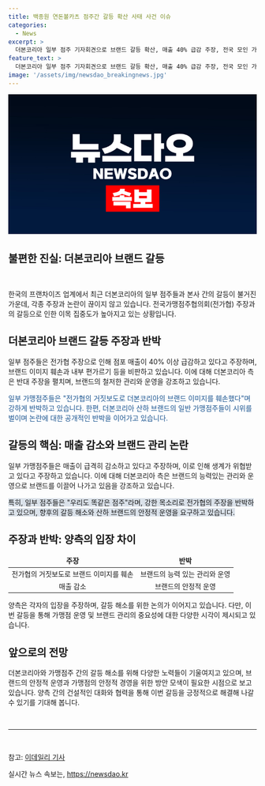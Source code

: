 ```yaml
---
title: 백종원 연돈볼카츠 점주간 갈등 확산 사태 사건 이슈
categories:
  - News
excerpt: >
  더본코리아 일부 점주 기자회견으로 브랜드 갈등 확산, 매출 40% 급감 주장, 전국 모인 가맹점주 거짓 보도로 매출 하락, 전가협 책임져라 외침, 백종원 대표 더본코리아 산하 브랜드 점주들이 시위, 전가협의 브랜드 훼손 주장에 대응하여 원인 및 책임 논란 재점화 - 더본코리아 관련 가맹점주 갈등과 관련된 기자회견으로 인한 논란과 주장들에 대한 팩트체크 및 대응을 요구하는 상황 속에서의 브랜드 관리 논란.
feature_text: >
  더본코리아 일부 점주 기자회견으로 브랜드 갈등 확산, 매출 40% 급감 주장, 전국 모인 가맹점주 거짓 보도로 매출 하락, 전가협 책임져라 외침, 백종원 대표 더본코리아 산하 브랜드 점주들이 시위, 전가협의 브랜드 훼손 주장에 대응하여 원인 및 책임 논란 재점화 - 더본코리아 관련 가맹점주 갈등과 관련된 기자회견으로 인한 논란과 주장들에 대한 팩트체크 및 대응을 요구하는 상황 속에서의 브랜드 관리 논란.
image: '/assets/img/newsdao_breakingnews.jpg'
---
```


<p><img src="/assets/img/newsdao_breakingnews.jpg" alt="bookingtag 속보" /></p>

<h2>불편한 진실: 더본코리아 브랜드 갈등</h2>

<p data-ke-size="size16">&nbsp;</p>

<p>한국의 프랜차이즈 업계에서 최근 더본코리아의 일부 점주들과 본사 간의 갈등이 불거진 가운데, 각종 주장과 논란이 끊이지 않고 있습니다. 전국가맹점주협의회(전가협) 주장과의 갈등으로 인한 이목 집중도가 높아지고 있는 상황입니다.</p>

<h2 data-ke-size="size26">더본코리아 브랜드 갈등 주장과 반박</h2>

<p>일부 점주들은 전가협 주장으로 인해 점포 매출이 40% 이상 급감하고 있다고 주장하며, 브랜드 이미지 훼손과 내부 편가르기 등을 비판하고 있습니다. 이에 대해 더본코리아 측은 반대 주장을 펼치며, 브랜드의 철저한 관리와 운영을 강조하고 있습니다.</p>

<p><span style="color: #1a5490;">일부 가맹점주들은 "전가협의 거짓보도로 더본코리아의 브랜드 이미지를 훼손했다"며 강하게 반박하고 있습니다. 한편, 더본코리아 산하 브랜드의 일반 가맹점주들이 시위를 벌이며 논란에 대한 공개적인 반박을 이어가고 있습니다.</span></p>

<h2 data-ke-size="size26">갈등의 핵심: 매출 감소와 브랜드 관리 논란</h2>

<p>일부 가맹점주들은 매출이 급격히 감소하고 있다고 주장하며, 이로 인해 생계가 위협받고 있다고 주장하고 있습니다. 이에 대해 더본코리아 측은 브랜드의 능력있는 관리와 운영으로 브랜드를 이끌어 나가고 있음을 강조하고 있습니다.</p>

<p><span style="background-color: #21538527;">특히, 일부 점주들은 "우리도 똑같은 점주"라며, 강한 목소리로 전가협의 주장을 반박하고 있으며, 향후의 갈등 해소와 산하 브랜드의 안정적 운영을 요구하고 있습니다.</span></p>

<h2 data-ke-size="size26">주장과 반박: 양측의 입장 차이</h2>

<table>
<thead>
<tr>
<td style="text-align: center; height: 17px;"><b>주장</b></td>
<td style="text-align: center; height: 17px;"><b>반박</b></td>
</tr>
</thead>
<tbody>
<tr>
<td style="text-align: center; height: 17px;">전가협의 거짓보도로 브랜드 이미지를 훼손</td>
<td style="text-align: center; height: 17px;">브랜드의 능력 있는 관리와 운영</td>
</tr>
<tr>
<td style="text-align: center; height: 17px;">매출 감소</td>
<td style="text-align: center; height: 17px;">브랜드의 안정적 운영</td>
</tr>
</tbody>
</table>

<p>양측은 각자의 입장을 주장하며, 갈등 해소를 위한 논의가 이어지고 있습니다. 다만, 이번 갈등을 통해 가맹점 운영 및 브랜드 관리의 중요성에 대한 다양한 시각이 제시되고 있습니다.</p>

<h2 data-ke-size="size26">앞으로의 전망</h2>

<p>더본코리아와 가맹점주 간의 갈등 해소를 위해 다양한 노력들이 기울여지고 있으며, 브랜드의 안정적 운영과 가맹점의 안정적 경영을 위한 방안 모색이 필요한 시점으로 보고 있습니다. 양측 간의 건설적인 대화와 협력을 통해 이번 갈등을 긍정적으로 해결해 나갈 수 있기를 기대해 봅니다.</p>

<p data-ke-size="size16">&nbsp;</p>

<hr>

<p data-ke-size="size16">&nbsp;</p>

<p>참고: <a href="https://www.edaily.co.kr/news/read?newsId=01568406629167704&amp;mediaCodeNo=257" target="_blank" rel="nofollow">이데일리 기사</a></p>
실시간 뉴스 속보는, <a href="https://newsdao.kr" rel="dofollow">https://newsdao.kr</a>


